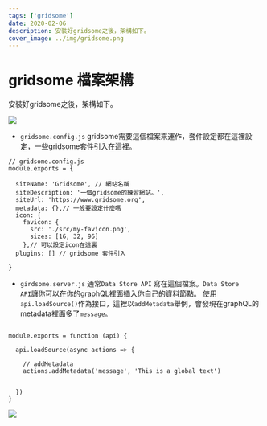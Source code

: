 ```yaml
---
tags: ['gridsome']
date: 2020-02-06
description: 安裝好gridsome之後，架構如下。
cover_image: ../img/gridsome.png
---
```

# gridsome 檔案架構
安裝好gridsome之後，架構如下。

![](https://i.imgur.com/4WtmQQ2.png)
* <code>gridsome.config.js</code>
gridsome需要這個檔案來運作，套件設定都在這裡設定，一些gridsome套件引入在這裡。
```typescript=
// gridsome.config.js
module.exports = {
  
  siteName: 'Gridsome', // 網站名稱
  siteDescription: '一個gridsome的練習網站。',
  siteUrl: 'https://www.gridsome.org', 
  metadata: {},// 一般要設定什麼嗎
  icon: {
    favicon: {
      src: './src/my-favicon.png',
      sizes: [16, 32, 96]
    },// 可以設定icon在這裏
  plugins: [] // gridsome 套件引入
  
}
```
* <code>girdsome.server.js</code>
通常<code>Data Store API</code> 寫在這個檔案。<code>Data Store API</code>讓你可以在你的graphQL裡面插入你自己的資料節點。
使用<code>api.loadSource()</code>作為接口，這裡以<code>addMetadata</code>舉例，會發現在graphQL的metadata裡面多了<code>message</code>。

```typescript=

module.exports = function (api) {

  api.loadSource(async actions => {

    // addMetadata
    actions.addMetadata('message', 'This is a global text')


  })
}
```
![](https://i.imgur.com/wwijbt2.png)


